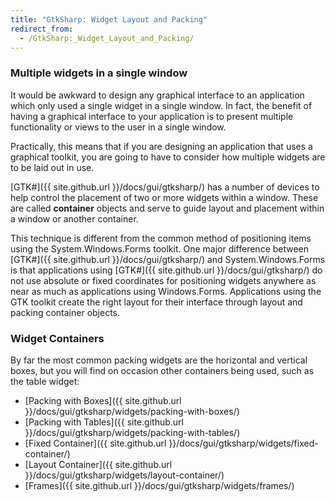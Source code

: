 ```yaml
---
title: "GtkSharp: Widget Layout and Packing"
redirect_from:
  - /GtkSharp:_Widget_Layout_and_Packing/
---
```


### Multiple widgets in a single window

It would be awkward to design any graphical interface to an application which only used a single widget in a single window. In fact, the benefit of having a graphical interface to your application is to present multiple functionality or views to the user in a single window.

Practically, this means that if you are designing an application that uses a graphical toolkit, you are going to have to consider how multiple widgets are to be laid out in use.

[GTK\#]({{ site.github.url }}/docs/gui/gtksharp/) has a number of devices to help control the placement of two or more widgets within a window. These are called **container** objects and serve to guide layout and placement within a window or another container.

This technique is different from the common method of positioning items using the System.Windows.Forms toolkit. One major difference between [GTK\#]({{ site.github.url }}/docs/gui/gtksharp/) and System.Windows.Forms is that applications using [GTK\#]({{ site.github.url }}/docs/gui/gtksharp/) do not use absolute or fixed coordinates for positioning widgets anywhere as near as much as applications using Windows.Forms. Applications using the GTK toolkit create the right layout for their interface through layout and packing container objects.

### Widget Containers

By far the most common packing widgets are the horizontal and vertical boxes, but you will find on occasion other containers being used, such as the table widget:

-   [Packing with Boxes]({{ site.github.url }}/docs/gui/gtksharp/widgets/packing-with-boxes/)
-   [Packing with Tables]({{ site.github.url }}/docs/gui/gtksharp/widgets/packing-with-tables/)
-   [Fixed Container]({{ site.github.url }}/docs/gui/gtksharp/widgets/fixed-container/)
-   [Layout Container]({{ site.github.url }}/docs/gui/gtksharp/widgets/layout-container/)
-   [Frames]({{ site.github.url }}/docs/gui/gtksharp/widgets/frames/)



